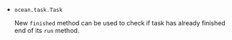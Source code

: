 * `ocean.task.Task`

   New `finished` method can be used to check if task has already finished end
   of its `run` method.
